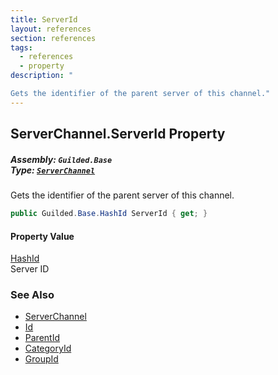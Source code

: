 ```yaml
---
title: ServerId
layout: references
section: references
tags:
  - references
  - property
description: "

Gets the identifier of the parent server of this channel."
---
```


## ServerChannel.ServerId Property
##### **Assembly:** `Guilded.Base`<br/>**Type:** [`ServerChannel`](ServerChannel 'Guilded.Base.Servers.ServerChannel')

Gets the identifier of the parent server of this channel.

```csharp
public Guilded.Base.HashId ServerId { get; }
```

#### Property Value
[HashId](HashId 'Guilded.Base.HashId')  
Server ID

### See Also
- [ServerChannel](ServerChannel 'Guilded.Base.Servers.ServerChannel')
- [Id](ServerChannel.Id 'Guilded.Base.Servers.ServerChannel.Id')
- [ParentId](ServerChannel.ParentId 'Guilded.Base.Servers.ServerChannel.ParentId')
- [CategoryId](ServerChannel.CategoryId 'Guilded.Base.Servers.ServerChannel.CategoryId')
- [GroupId](ServerChannel.GroupId 'Guilded.Base.Servers.ServerChannel.GroupId')